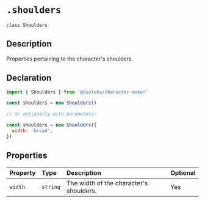 # `.shoulders`

`class Shoulders`

## Description

Properties pertaining to the character's shoulders.

## Declaration

```js
import { Shoulders } from '@dsoloha/character-maker'

const shoulders = new Shoulders()

// or optionally with parameters:

const shoulders = new Shoulders({
  width: 'broad',
})
```

## Properties

| Property | Type     | Description                             | Optional |
| :------- | :------- | :-------------------------------------- | :------- |
| `width`  | `string` | The width of the character's shoulders. | Yes      |

